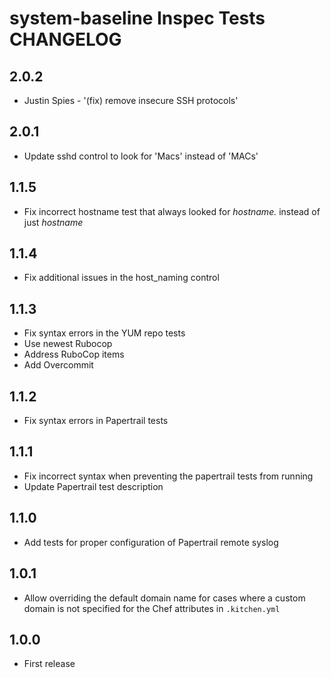 # system-baseline Inspec Tests CHANGELOG

## 2.0.2

- Justin Spies - '(fix) remove insecure SSH protocols'

## 2.0.1

- Update sshd control to look for 'Macs' instead of 'MACs'

## 1.1.5

- Fix incorrect hostname test that always looked for _hostname._ instead of just _hostname_

## 1.1.4

- Fix additional issues in the host_naming control

## 1.1.3

- Fix syntax errors in the YUM repo tests
- Use newest Rubocop
- Address RuboCop items
- Add Overcommit

## 1.1.2

- Fix syntax errors in Papertrail tests

## 1.1.1

- Fix incorrect syntax when preventing the papertrail tests from running
- Update Papertrail test description

## 1.1.0

- Add tests for proper configuration of Papertrail remote syslog

## 1.0.1

- Allow overriding the default domain name for cases where a custom domain is not specified for the Chef attributes in
`.kitchen.yml`

## 1.0.0

- First release
